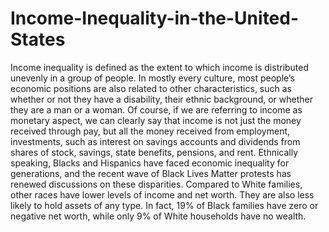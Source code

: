 # Income-Inequality-in-the-United-States

Income inequality is defined as the extent to which income is distributed unevenly in a group of people. 
In mostly every culture, most people’s economic positions are also related to other characteristics, such 
as whether or not they have a disability, their ethnic background, or whether they are a man or a 
woman. Of course, if we are referring to income as monetary aspect, we can clearly say that income is 
not just the money received through pay, but all the money received from employment, investments, 
such as interest on savings accounts and dividends from shares of stock, savings, state benefits, 
pensions, and rent. Ethnically speaking, Blacks and Hispanics have faced economic inequality for 
generations, and the recent wave of Black Lives Matter protests has renewed discussions on these 
disparities. Compared to White families, other races have lower levels of income and net worth. They 
are also less likely to hold assets of any type. In fact, 19% of Black families have zero or negative net 
worth, while only 9% of White households have no wealth. 
